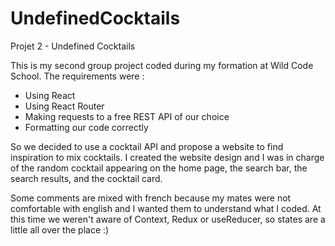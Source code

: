 # UndefinedCocktails
Projet 2 - Undefined Cocktails

This is my second group project coded during my formation at Wild Code School. The requirements were :
  - Using React
  - Using React Router
  - Making requests to a free REST API of our choice
  - Formatting our code correctly
  
 So we decided to use a cocktail API and propose a website to find inspiration to mix cocktails.
 I created the website design and I was in charge of the random cocktail appearing on the home page, the search bar, the search results, and the cocktail card.
 
 Some comments are mixed with french because my mates were not comfortable with english and I wanted them to understand what I coded.
 At this time we weren't aware of Context, Redux or useReducer, so states are a little all over the place :)

